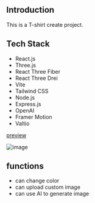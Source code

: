## Introduction
This is a T-shirt create project.

## Tech Stack
+ React.js
+ Three.js
+ React Three Fiber
+ React Three Drei
+ Vite
+ Tailwind CSS
+ Node.js
+ Express.js
+ OpenAI
+ Framer Motion
+ Valtio

[preview](https://elegant-concha-15acc4.netlify.app)

![image](https://github.com/SuperMustard/react_threejs/assets/6720652/4fa1412d-423c-427a-9c3e-9b8feab4c9ec)


## functions
+ can change color
+ can upload custom image
+ can use AI to generate image
